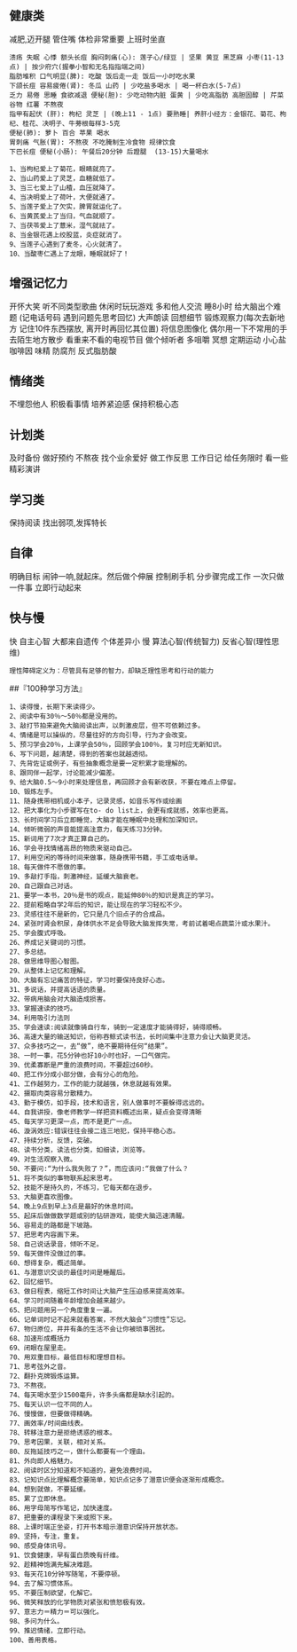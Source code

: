 
## 健康类
减肥,迈开腿 管住嘴
体检非常重要
上班时坐直

	溃疡 失眠 心悸 额头长痘 胸闷刺痛(心): 莲子心/绿豆 | 坚果 黄豆 黑芝麻 小枣(11-13点) | 按少府穴(握拳小智和无名指指端之间)
	脂肪堆积 口气明显(脾): 吃酸 饭后走一走 饭后一小时吃水果
	下颌长痘 容易疲倦(肾): 冬瓜 山药 | 少吃盐多喝水 | 喝一杯白水(5-7点)
	乏力 易倦 思睡 食欲减退 便秘(胆): 少吃动物内脏 蛋黄 | 少吃高脂肪 高胆固醇 | 芹菜 谷物 红薯 不熬夜
	指甲有起伏 (肝): 枸杞 灵芝 | (晚上11 - 1点) 要熟睡| 养肝小经方：金银花、菊花、枸杞、桂花、决明子、牛蒡根每样3-5克
	便秘(肺): 萝卜 百合 苹果 喝水
	胃刺痛 气胀(胃): 不熬夜 不吃腌制生冷食物 规律饮食
	下巴长痘 便秘(小肠): 午餐后20分钟 后蹬腿  (13-15)大量喝水

	1、当枸杞爱上了菊花，眼睛就亮了。
	2、当山药爱上了灵芝，血糖就低了。
	3、当三七爱上了山楂，血压就降了。
	4、当决明爱上了荷叶，大便就通了。
	5、当莲子爱上了欠实，脾胃就运化了。
	6、当黄芪爱上了当归，气血就顺了。
	7、当茯苓爱上了薏米，湿气就祛了。
	8、当金银花遇上绞股蓝，炎症就消了。
	9、当莲子心遇到了麦冬，心火就清了。
	10、当酸枣仁遇上了龙眼，睡眠就好了！

## 增强记忆力
开怀大笑
听不同类型歌曲
休闲时玩玩游戏
多和他人交流
睡8小时
给大脑出个难题 (记电话号码 遇到问题先思考回忆)
大声朗读
回想细节
锻炼观察力(每次去新地方 记住10件东西摆放, 离开时再回忆其位置)
将信息图像化
偶尔用一下不常用的手
去陌生地方散步
看重来不看的电视节目
做个倾听者
多咀嚼
冥想
定期运动
小心盐 咖啡因 味精 防腐剂 反式脂肪酸

## 情绪类
不埋怨他人
积极看事情
培养紧迫感
保持积极心态

## 计划类
及时备份
做好预约
不熬夜
找个业余爱好
做工作反思 工作日记
给任务限时
看一些精彩演讲

## 学习类
保持阅读
找出弱项,发挥特长

## 自律
明确目标
闹钟一响,就起床。然后做个伸展
控制刷手机
分步骤完成工作
一次只做一件事
立即行动起来


## 快与慢
快 自主心智  大都来自遗传  个体差异小
慢 算法心智(传统智力) 反省心智(理性思维)

	理性障碍定义为：尽管具有足够的智力，却缺乏理性思考和行动的能力



##『100种学习方法』

```
1、读得慢，长期下来读得少。
2、阅读中有30％～50％都是没用的。
3、敲打节拍来避免大脑阅读出声，以刺激皮层，但不可依赖过多。
4、情绪是可以操纵的，尽量往好的方向引导，行为才会改变。
5、预习学会20％，上课学会50％，回顾学会100％，复习时应无新知识。
6、写下问题，越清楚，得到的答案也就越透彻。
7、先背佐证或例子，有些抽象概念是要一定积累才能理解的。
8、跟同伴一起学，讨论能减少偏差。
9、给大脑0.5～9小时来处理信息，再回顾才会有新收获，不要在难点上停留。
10、锻炼左手。
11、随身携带相机或小本子，记录灵感，如音乐写作或绘画
12、把大事化为小步骤写在to- do list上，会更有成就感，效率也更高。
13、长时间学习后立即睡觉，大脑才能在睡眠中处理和加深知识。
14、倾听微弱的声音能提高注意力，每天练习3分钟。
15、新词用了7次才真正算自己的。
16、学会寻找情绪高昂的物质来驱动自己。
17、利用空闲的等待时间来做事，随身携带书籍，手工或电话单。
18、每天做件不愿做的事。
19、多敲打手指，刺激神经，延缓大脑衰老。
20、自己跟自己对话。
21、要学一本书，20％是书的观点，能延伸80％的知识是真正的学习。
22、提前粗略自学2年后的知识，能让现在的学习轻松不少。
23、灵感往往不是新的，它只是几个旧点子的合成品。
24、紧张时肾会积尿，身体供水不足会导致大脑发挥失常，考前试着喝点蔬菜汁或水果汁。
25、学会腹式呼吸。
26、养成记关键词的习惯。
27、多总结。
28、做思维导图心智图。
29、从整体上记忆和理解。
30、大脑有忘记痛苦的特征，学习时要保持良好心态。
31、多说话，并提高话语的质量。
32、带病用脑会对大脑造成损害。
33、掌握速读的技巧。
34、利用吸引力法则
35、学会速读:阅读就像骑自行车，骑到一定速度才能骑得好，骑得顺畅。
36、高速大量的输送知识，俗称吞鲸式读书法，长时间集中注意力会让大脑更灵活。
37、众多技巧之一，去“做”，绝不要期待任何“结果”。
38、一时一事，花5分钟也好10小时也好，一口气做完。
39、优柔寡断是严重的浪费时间，不要超过60秒。
40、把工作分成小部分做，会有分心的危险。
41、工作越努力，工作的能力就越强，休息就越有效果。
42、摄取肉类容易分散精力。
43、勤于模仿，如手段，技术和语言，别人做事时不要躲得远远的。
44、自我讲授，像老师教学一样把资料概述出来，疑点会变得清晰
45、每天学习更深一点，而不是更广一点。
46、漩涡效应:错误往往会接二连三地犯，保持平稳心态。
47、持续分析，反馈，突破。
48、读书分类，读法也分类，如细读，浏览等。
49、对生活观察入微。
50、不要问:“为什么我失败了？”，而应该问:“我做了什么？
51、将不类似的事物联系起来思考。
52、技能不是持久的，不练习，它每天都在退步。
53、大脑更喜欢图像。
54、晚上9点到早上3点是最好的休息时间。
55、起床后做做数学题或别的钻研游戏，能使大脑迅速清醒。
56、容易走的路都是下坡路。
57、把思考内容画下来。
58、自己说话录音，倾听不足。
59、每天做件没做过的事。
60、想得复杂，概述简单。
61、与潜意识交谈的最佳时间是睡醒后。
62、回忆细节。
63、做日程表，缩短工作时间让大脑产生压迫感来提高效率。
64、学习时间随着年龄增加会越来越少。
65、把问题用另一个角度重复一遍。
66、记单词时记不起来就看答案，不然大脑会“习惯性”忘记。
67、物归原位，井井有条的生活不会让你被琐事困扰。
68、加速形成概括力
69、闭眼在屋里走。
70、用双重目标，最低目标和理想目标。
71、思考弦外之音。
72、翻扑克牌锻炼运算。
73、不熬夜。
74、每天喝水至少1500毫升，许多头痛都是缺水引起的。
75、每天认识一位不同的人。
76、慢慢做，但要做得精确。
77、画效率/时间曲线表。
78、转移注意力是拒绝诱惑的根本。
79、思考因果，关联，相对关系。
80、反拖延技巧之一，做什么都要有一个理由。
81、外向即人格魅力。
82、阅读时区分知道和不知道的，避免浪费时间。
83、记知识点比理解概念要简单，知识点记多了潜意识便会逐渐形成概念。
84、想到就做，不要延缓。
85、累了立即休息。
86、用字母简写作笔记，加快速度。
87、把重要的课程录下来或照下来。
88、上课时端正坐姿，打开书本暗示潜意识保持开放状态。
89、坚持，专注，重复。
90、感受身体讯号。
91、饮食健康，早有蛋白质晚有纤维。
92、趁精神饱满先解决难题。
93、每天花10分钟写随笔，不要停顿。
94、去了解习惯体系。
95、不要压制欲望，化解它。
96、微笑释放的化学物质对紧张和愤怒极有效。
97、意志力＝精力＝可以强化。
98、多问为什么。
99、推迟情绪，立即行动。
100、善用表格。
```
